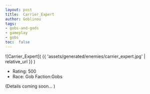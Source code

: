 ```yaml
---
layout: post
title:  Carrier_Expert
author: Goblinou
tags:
- gobs-and-gods
- gameplay
- gobs
toc:  false
---
```


![Carrier_Expert]( {{ 'assets/generated/enemies/carrier_expert.jpg' | relative_url }} )
- Rating: 500
- Race: Gob  Faction:Gobs

(Details coming soon... )